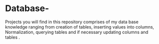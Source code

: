 # Database-
Projects you will find in this repository comprises of my data base knowledge ranging from creation of tables, inserting values into columns, Normalization, querying tables and if necessary  updating  columns and tables .  

